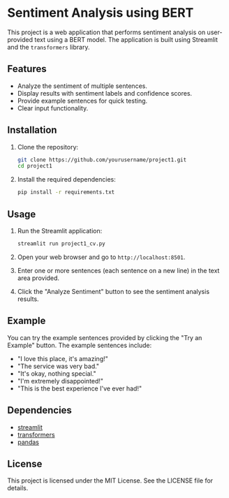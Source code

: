 # Sentiment Analysis using BERT

This project is a web application that performs sentiment analysis on user-provided text using a BERT model. The application is built using Streamlit and the `transformers` library.

## Features

- Analyze the sentiment of multiple sentences.
- Display results with sentiment labels and confidence scores.
- Provide example sentences for quick testing.
- Clear input functionality.

## Installation

1. Clone the repository:
    ```sh
    git clone https://github.com/yourusername/project1.git
    cd project1
    ```

2. Install the required dependencies:
    ```sh
    pip install -r requirements.txt
    ```

## Usage

1. Run the Streamlit application:
    ```sh
    streamlit run project1_cv.py
    ```

2. Open your web browser and go to `http://localhost:8501`.

3. Enter one or more sentences (each sentence on a new line) in the text area provided.

4. Click the "Analyze Sentiment" button to see the sentiment analysis results.

## Example

You can try the example sentences provided by clicking the "Try an Example" button. The example sentences include:

- "I love this place, it's amazing!"
- "The service was very bad."
- "It's okay, nothing special."
- "I'm extremely disappointed!"
- "This is the best experience I've ever had!"

## Dependencies

- [streamlit](http://_vscodecontentref_/0)
- [transformers](http://_vscodecontentref_/1)
- [pandas](http://_vscodecontentref_/2)

## License

This project is licensed under the MIT License. See the LICENSE file for details.